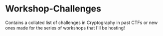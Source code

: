 # Workshop-Challenges
Contains a collated list of challenges in Cryptography in past CTFs or new ones made for the series of workshops that I'll be hosting!
